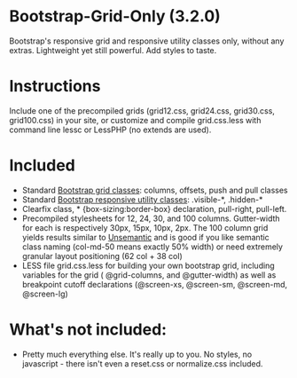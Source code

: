 Bootstrap-Grid-Only (3.2.0)
===================

Bootstrap's responsive grid and responsive utility classes only, without any extras. Lightweight yet still powerful. Add styles to taste. 

# Instructions
Include one of the precompiled grids (grid12.css, grid24.css, grid30.css, grid100.css) in your site, or customize and compile grid.css.less with command line lessc or LessPHP (no extends are used). 

# Included
- Standard [Bootstrap grid classes](http://getbootstrap.com/css/#grid): columns, offsets, push and pull classes
- Standard [Bootstrap responsive utility classes](http://getbootstrap.com/css/#responsive-utilities): .visible-\*, .hidden-\*
- Clearfix class, * {box-sizing:border-box} declaration, pull-right, pull-left.
- Precompiled stylesheets for 12, 24, 30, and 100 columns. Gutter-width for each is respectively 30px, 15px, 10px, 2px. The 100 column grid yields results similar to [Unsemantic](http://unsemantic.com/) and is good if you like semantic class naming (col-md-50 means exactly 50% width) or need extremely granular layout positioning (62 col + 38 col) 
- LESS file grid.css.less for building your own bootstrap grid, including variables for the grid ( @grid-columns, and @gutter-width) as well as breakpoint cutoff declarations (@screen-xs, @screen-sm, @screen-md, @screen-lg)

# What's not included:
- Pretty much everything else. It's really up to you. No styles, no javascript - there isn't even a reset.css or normalize.css included. 
